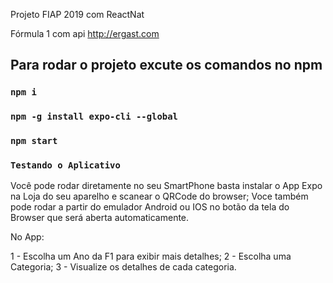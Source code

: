Projeto FIAP 2019 com ReactNat

Fórmula 1 com api http://ergast.com

## Para rodar o projeto excute os comandos no npm

### `npm i`
### `npm -g install expo-cli --global`
### `npm start`


### `Testando o Aplicativo`

Você pode rodar diretamente no seu SmartPhone basta instalar o App Expo na Loja do seu aparelho e scanear o QRCode do browser;
Voce também pode rodar a partir do emulador Android ou IOS no botão da tela do Browser que será aberta automaticamente.

No App:

1 - Escolha um Ano da F1 para exibir mais detalhes;
2 - Escolha uma Categoria;
3 - Visualize os detalhes de cada categoria.


